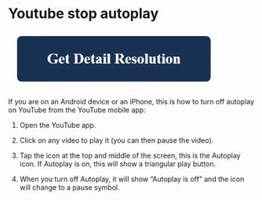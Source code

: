 # Youtube stop autoplay


[![Youtube stop autoplay](blue.png)](https://github.com/wikieweb/youtube.stop.autoplay)


If you are on an Android device or an iPhone, this is how to turn off autoplay on YouTube from the YouTube mobile app:

1. Open the YouTube app.

2. Click on any video to play it (you can then pause the video).

3. Tap the icon at the top and middle of the screen, this is the Autoplay icon. If Autoplay is on, this will show a triangular play button.

4. When you turn off Autoplay, it will show “Autoplay is off” and the icon will change to a pause symbol.
